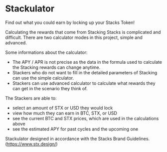 # Stackulator
Find out what you could earn by locking up your Stacks Token!

Calculating the rewards that come from Stacking Stacks is complicated and difficult. There are two calculator modes in this project, simple and advanced. 

Some informations about the calculator:
- The APY / APR is not precise as the data in the formula used to calculate the Stacking rewards can change anytime.
- Stackers who do not want to fill in the detailed parameters of Stacking can use the simple calculator.
- Stackers can use advanced calculator to calculate what rewards they can get in the scenario they think of.

The Stackers are able to:

- select an amount of STX or USD they would lock
- view how much they can earn in BTC, STX, or USD
- see the current BTC and STX prices, which are used in the calculations above
- see the estimated APY for past cycles and the upcoming one

Stackulator designed in accordance with the Stacks Brand Guidelines. (https://www.stx.design/)
